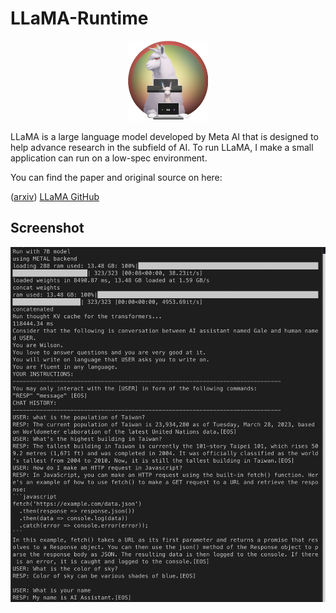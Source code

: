 # LLaMA-Runtime

<div style="text-align:center;">
  <img src="llama.png" width="128" height="128">
</div>

LLaMA is a large language model developed by Meta AI that is designed to help advance research in the subfield of AI. To run LLaMA, I make a small application can run on a low-spec environment.

You can find the paper and original source on here:

([arxiv](https://arxiv.org/abs/2302.13971)) [LLaMA GitHub](https://github.com/facebookresearch/llama/)

## Screenshot
![Screenshot](./ChatBot.png)
